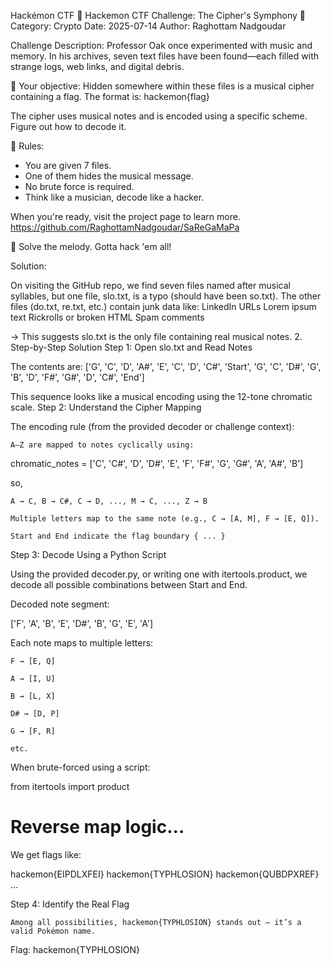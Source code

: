 Hackémon CTF
🎵 Hackemon CTF Challenge: The Cipher's Symphony 🎵
Category: Crypto
Date: 2025-07-14
Author: Raghottam Nadgoudar

Challenge Description:
Professor Oak once experimented with music and memory. In his archives, seven text files have been found—each filled with strange logs, web links, and digital debris.

🎯 Your objective:
Hidden somewhere within these files is a musical cipher containing a flag.
The format is: hackemon{flag}

The cipher uses musical notes and is encoded using a specific scheme.
Figure out how to decode it.

🧠 Rules:

- You are given 7 files.
- One of them hides the musical message.
- No brute force is required.
- Think like a musician, decode like a hacker.

When you're ready, visit the project page to learn more.
https://github.com/RaghottamNadgoudar/SaReGaMaPa

🎼 Solve the melody. Gotta hack 'em all!

Solution:

On visiting the GitHub repo, we find seven files named after musical syllables, but one file, slo.txt, is a typo (should have been so.txt).
The other files (do.txt, re.txt, etc.) contain junk data like:
LinkedIn URLs
Lorem ipsum text
Rickrolls or broken HTML
Spam comments

→ This suggests slo.txt is the only file containing real musical notes. 2. Step-by-Step Solution
Step 1: Open slo.txt and Read Notes

The contents are:
['G', 'C', 'D', 'A#', 'E', 'C', 'D', 'C#', 'Start', 'G', 'C', 'D#', 'G', 'B', 'D', 'F#', 'G#', 'D', 'C#', 'End']

This sequence looks like a musical encoding using the 12-tone chromatic scale.
Step 2: Understand the Cipher Mapping

The encoding rule (from the provided decoder or challenge context):

    A–Z are mapped to notes cyclically using:

chromatic_notes = ['C', 'C#', 'D', 'D#', 'E', 'F', 'F#', 'G', 'G#', 'A', 'A#', 'B']

so,

    A → C, B → C#, C → D, ..., M → C, ..., Z → B

    Multiple letters map to the same note (e.g., C → [A, M], F → [E, Q]).

    Start and End indicate the flag boundary { ... }

Step 3: Decode Using a Python Script

Using the provided decoder.py, or writing one with itertools.product, we decode all possible combinations between Start and End.

Decoded note segment:

['F', 'A', 'B', 'E', 'D#', 'B', 'G', 'E', 'A']

Each note maps to multiple letters:

    F → [E, Q]

    A → [I, U]

    B → [L, X]

    D# → [D, P]

    G → [F, R]

    etc.

When brute-forced using a script:

from itertools import product

# Reverse map logic...

We get flags like:

hackemon{EIPDLXFEI}
hackemon{TYPHLOSION}
hackemon{QUBDPXREF}
...

Step 4: Identify the Real Flag

    Among all possibilities, hackemon{TYPHLOSION} stands out — it’s a valid Pokémon name.

Flag: hackemon{TYPHLOSION}
